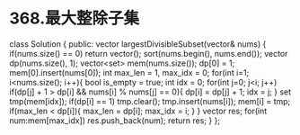# 368.最大整除子集

class Solution {
public:
    vector<int> largestDivisibleSubset(vector<int>& nums) {
        if(nums.size() == 0) return vector<int>();
        sort(nums.begin(), nums.end());
        vector<int> dp(nums.size(), 1);
        vector<set<int>> mem(nums.size());
        dp[0] = 1;
        mem[0].insert(nums[0]);
        int max_len = 1, max_idx = 0;
        for(int i=1; i<nums.size(); i++){
            bool is_empty = true;
            int idx = 0;
            for(int j=0; j<i; j++)
                if(dp[j] + 1 > dp[i] && nums[i] % nums[j] == 0){
                    dp[i] = dp[j] + 1;
                    idx = j;
                }
            set<int> tmp(mem[idx]);
            if(dp[i] == 1) tmp.clear();
            tmp.insert(nums[i]);
            mem[i] = tmp;
            if(max_len < dp[i]){
                max_len = dp[i];
                max_idx = i;
            }
        }
        vector<int> res;
        for(int num:mem[max_idx])
            res.push_back(num);
        return res;
    }
};
